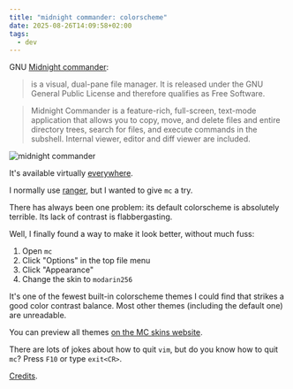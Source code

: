 ```yaml
---
title: "midnight commander: colorscheme"
date: 2025-08-26T14:09:58+02:00
tags:
  - dev
---
```


GNU [Midnight commander](https://midnight-commander.org/):

> is a visual, dual-pane file manager. It is released under the GNU General
> Public License and therefore qualifies as Free Software.

> Midnight Commander is a feature-rich, full-screen, text-mode application that
> allows you to copy, move, and delete files and entire directory trees, search
> for files, and execute commands in the subshell. Internal viewer, editor and
> diff viewer are included.

![midnight commander](https://midnight-commander.org/img/mc-screenshot-cropped.png)

It's available virtually [everywhere](https://repology.org/project/mc/versions).

I normally use [ranger](https://github.com/ranger/ranger), but I wanted to give
`mc` a try.

There has always been one problem: its default colorscheme is absolutely
terrible. Its lack of contrast is flabbergasting.

Well, I finally found a way to make it look better, without much fuss:

1. Open `mc`
2. Click "Options" in the top file menu
3. Click "Appearance"
4. Change the skin to `modarin256`

It's one of the fewest built-in colorscheme themes I could find that strikes a
good color contrast balance. Most other themes (including the default one) are
unreadable.

You can preview all themes [on the MC skins website](https://skins.midnight-commander.org/).

There are lots of jokes about how to quit `vim`, but do you know how to quit
`mc`? Press `F10` or type `exit<CR>`.

[Credits](https://www.youtube.com/watch?v=I973iH79G-A).
